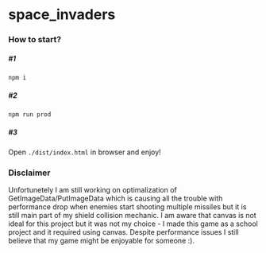 # space_invaders

### How to start?
##### #1
```
npm i
```
##### #2
```
npm run prod
```
##### #3
Open ```./dist/index.html``` in browser and enjoy!

### Disclaimer
Unfortunetely I am still working on optimalization of GetImageData/PutImageData which is causing all the trouble with performance drop when enemies start shooting multiple missiles but it is still main part of my shield collision mechanic.
I am aware that canvas is not ideal for this project but it was not my choice - I made this game as a school project and it required using canvas. Despite performance issues I still believe that my game might be enjoyable for someone :).
